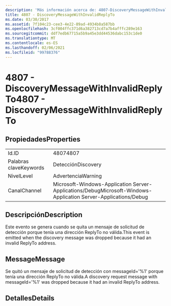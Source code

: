 ```yaml
---
description: 'Más información acerca de: 4807-DiscoveryMessageWithInvalidReplyTo'
title: 4807 - DiscoveryMessageWithInvalidReplyTo
ms.date: 03/30/2017
ms.assetid: 7f104c23-cee3-4e22-89ad-4934b8a587bb
ms.openlocfilehash: 3cf004ffc371d6a382713cd7a7b4afffc289e163
ms.sourcegitcommit: ddf7edb67715a5b9a45e3dd44536dabc153c1de0
ms.translationtype: MT
ms.contentlocale: es-ES
ms.lasthandoff: 02/06/2021
ms.locfileid: "99788376"
---
```

# <a name="4807---discoverymessagewithinvalidreplyto"></a><span data-ttu-id="d1f39-103">4807 - DiscoveryMessageWithInvalidReplyTo</span><span class="sxs-lookup"><span data-stu-id="d1f39-103">4807 - DiscoveryMessageWithInvalidReplyTo</span></span>

## <a name="properties"></a><span data-ttu-id="d1f39-104">Propiedades</span><span class="sxs-lookup"><span data-stu-id="d1f39-104">Properties</span></span>  
  
|||  
|-|-|  
|<span data-ttu-id="d1f39-105">Id.</span><span class="sxs-lookup"><span data-stu-id="d1f39-105">ID</span></span>|<span data-ttu-id="d1f39-106">4807</span><span class="sxs-lookup"><span data-stu-id="d1f39-106">4807</span></span>|  
|<span data-ttu-id="d1f39-107">Palabras clave</span><span class="sxs-lookup"><span data-stu-id="d1f39-107">Keywords</span></span>|<span data-ttu-id="d1f39-108">Detección</span><span class="sxs-lookup"><span data-stu-id="d1f39-108">Discovery</span></span>|  
|<span data-ttu-id="d1f39-109">Nivel</span><span class="sxs-lookup"><span data-stu-id="d1f39-109">Level</span></span>|<span data-ttu-id="d1f39-110">Advertencia</span><span class="sxs-lookup"><span data-stu-id="d1f39-110">Warning</span></span>|  
|<span data-ttu-id="d1f39-111">Canal</span><span class="sxs-lookup"><span data-stu-id="d1f39-111">Channel</span></span>|<span data-ttu-id="d1f39-112">Microsoft-Windows-Application Server-Applications/Debug</span><span class="sxs-lookup"><span data-stu-id="d1f39-112">Microsoft-Windows-Application Server-Applications/Debug</span></span>|  
  
## <a name="description"></a><span data-ttu-id="d1f39-113">Descripción</span><span class="sxs-lookup"><span data-stu-id="d1f39-113">Description</span></span>  

 <span data-ttu-id="d1f39-114">Este evento se genera cuando se quita un mensaje de solicitud de detección porque tenía una dirección ReplyTo no válida.</span><span class="sxs-lookup"><span data-stu-id="d1f39-114">This event is emitted when the discovery message was dropped because it had an invalid ReplyTo address.</span></span>  
  
## <a name="message"></a><span data-ttu-id="d1f39-115">Message</span><span class="sxs-lookup"><span data-stu-id="d1f39-115">Message</span></span>  

 <span data-ttu-id="d1f39-116">Se quitó un mensaje de solicitud de detección con messageId='%1' porque tenía una dirección ReplyTo no válida.</span><span class="sxs-lookup"><span data-stu-id="d1f39-116">A discovery request message with messageId='%1' was dropped because it had an invalid ReplyTo address.</span></span>  
  
## <a name="details"></a><span data-ttu-id="d1f39-117">Detalles</span><span class="sxs-lookup"><span data-stu-id="d1f39-117">Details</span></span>
